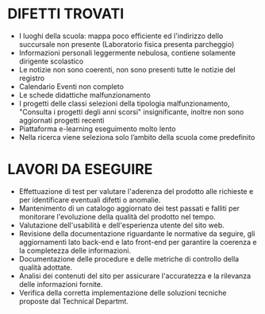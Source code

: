 ﻿# DIFETTI TROVATI
- I luoghi della scuola: mappa poco efficiente ed l'indirizzo dello succursale non presente (Laboratorio fisica presenta parcheggio)
- Informazioni personali leggermente nebulosa, contiene solamente dirigente scolastico
- Le notizie non sono coerenti, non sono presenti tutte le notizie del registro
- Calendario Eventi non completo
- Le schede didattiche malfunzionamento
- I progetti delle classi selezioni della tipologia malfunzionamento, "Consulta i progetti degli anni scorsi" insignificante, inoltre non sono aggiornati progetti recenti
- Piattaforma e-learning eseguimento molto lento
- Nella ricerca viene seleziona solo l’ambito della scuola come predefinito

# LAVORI DA ESEGUIRE
- Effettuazione di test per valutare l'aderenza del prodotto alle richieste e per identificare eventuali difetti o anomalie.
- Mantenimento di un catalogo aggiornato dei test passati e falliti per monitorare l'evoluzione della qualità del prodotto nel tempo.
- Valutazione dell'usabilità e dell'esperienza utente del sito web.
- Revisione della documentazione riguardante le normative da seguire, gli aggiornamenti lato back-end e lato front-end per garantire la coerenza e la completezza delle informazioni.
- Documentazione delle procedure e delle metriche di controllo della qualità adottate.
- Analisi dei contenuti del sito per assicurare l'accuratezza e la rilevanza delle informazioni fornite.
- Verifica della corretta implementazione delle soluzioni tecniche proposte dal Technical Departmt.
